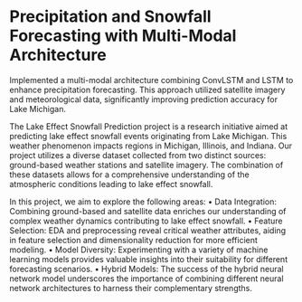 # Precipitation and Snowfall Forecasting with Multi-Modal Architecture
 Implemented a multi-modal architecture combining ConvLSTM and LSTM to enhance precipitation forecasting. This approach utilized satellite imagery and meteorological data, significantly improving prediction accuracy for Lake Michigan.

The Lake Effect Snowfall Prediction project is a research initiative aimed at predicting lake effect snowfall events originating from Lake Michigan. This weather phenomenon impacts regions in Michigan, Illinois, and Indiana. Our project utilizes a diverse dataset collected from two distinct sources: ground-based weather stations and satellite imagery. The combination of these datasets allows for a comprehensive understanding of the atmospheric conditions leading to lake effect snowfall.

In this project, we aim to explore the following areas:
•	Data Integration: Combining ground-based and satellite data enriches our understanding of complex weather dynamics contributing to lake effect snowfall.
•	Feature Selection: EDA and preprocessing reveal critical weather attributes, aiding in feature selection and dimensionality reduction for more efficient modeling.
•	Model Diversity: Experimenting with a variety of machine learning models provides valuable insights into their suitability for different forecasting scenarios.
•	Hybrid Models: The success of the hybrid neural network model underscores the importance of combining different neural network architectures to harness their complementary strengths.

